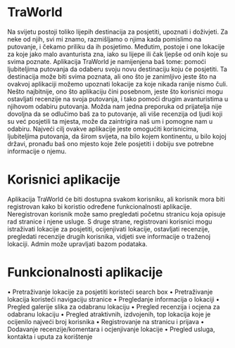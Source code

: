 # TraWorld

Na svijetu postoji toliko lijepih destinacija za posjetiti, upoznati i doživjeti. Za neke od njih, svi mi znamo, razmišljamo o njima kada pomislimo na putovanje, i čekamo priliku da ih posjetimo. Međutim, postoje i one lokacije za koje jako malo avanturista zna, iako su lijepe ili čak ljepše od onih koje su svima poznate. Aplikacija TraWorld je namijenjena baš tome: pomoći ljubiteljima putovanja da odaberu svoju novu destinaciju koju će posjetiti. Ta destinacija može biti svima poznata, ali ono što je zanimljivo jeste što na ovakvoj aplikaciji možemo upoznati lokacije za koje nikada ranije nismo čuli. Nešto najbitnije, ono što aplikaciju čini posebnom, jeste što korisnici mogu ostavljati recenzije na svoja putovanja, i tako pomoći drugim avanturistima u njihovom odabiru putovanja. Možda nam jedna preporuka od prijatelja nije dovoljna da se odlučimo baš za to putovanje, ali više recenzija od ljudi koji su već posjetili ta mjesta, može da zaintrigira naš um i pomogne nam u odabiru. Najveći cilj ovakve aplikacije jeste omogućiti korisnicima, ljubiteljima putovanja, da širom svijeta, na bilo kojem kontinentu, u bilo kojoj državi, pronađu baš ono mjesto koje žele posjetiti i dobiju sve potrebne informacije o njemu.
 
 
# Korisnici aplikacije
Aplikacija TraWorld će biti dostupna svakom korisniku, ali korisnik mora biti registrovan kako bi koristio određene funkcionalnosti aplikacije. Neregistrovan korisnik može samo pregledati početnu stranicu koja opisuje rad stranice i njene usluge. S druge strane, registrovani korisnici mogu istraživati lokacije za posjetiti, ocijenjivati lokacije, ostavljati recenzije, pregledati recenzije drugih korisnika, vidjeti sve informacije o traženoj lokaciji. Admin može upravljati bazom podataka.

# Funkcionalnosti aplikacije
•	Pretraživanje lokacije za posjetiti koristeći search box
•	Pretraživanje lokacija koristeći navigaciju stranice
•	Pregledanje informacija o lokaciji 
•	Pregled galerije slika za odabranu lokaciju
•	Pregled recenzija i ocjena za odabranu lokaciju
•	Pregled atraktivnih, izdvojenih, top lokacija koje je ocijenilo najveći broj korisnika
•	Registrovanje na stranicu i prijava
•	Dodavanje recenzije/komentara i ocjenjivanje lokacije
•	Pregled usluga, kontakta i uputa za korištenje



